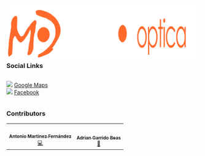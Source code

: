 <img src="https://raw.githubusercontent.com/AntonioMrtz/MayorOpticaWeb/master/assets/imgs/icons/MayorOptica_fondoNULL.png"
     style="float: left; margin-right: 10px;" />

### Social Links

<div style='display:flex;align-content:center'>

  <image src="https://cdn.icon-icons.com/icons2/3053/PNG/512/google_maps_macos_bigsur_icon_190117.png" style='width:24px'></image>
  [Google Maps](https://goo.gl/maps/RSQb5gg4NfQNF8u19) <br>
  <image src="https://cdn.icon-icons.com/icons2/555/PNG/512/facebook_icon-icons.com_53612.png" style='width:24px'></image>
  [Facebook](https://www.facebook.com/people/Mayor-%C3%93ptica-Puente-Tocinos/100054706842854/)

</div>

### Contributors

<table>
  <tr>
    <td align="center"><a href="https://github.com/AntonioMrtz"><img src="https://avatars.githubusercontent.com/u/60626957?s=400&u=0ded0c4e084d7aea817e4623e2cb89590bcab6a2&v=4" width="100px;" alt=""/><br /><sub><b>Antonio Martinez Fernández</b></sub></a><br /><a href="https://antoniomrtz.github.io/Antonio-Martinez-Portafolio/" title="Code">💻</a></td>
    <td align="center"><a href="https://www.artstation.com/er_camarero"><img src="https://cdnb.artstation.com/p/users/avatars/001/799/079/large/7b178a59b8acb3d6e74b4c17b24a3cb3.jpg?1581854027" width="100px;" alt=""/><br /><sub><b>Adrian Garrido Beas</b></sub></a><br /><a href="https://www.artstation.com/er_camarero" title="Bug reports">🎨</td>
  </tr>
</table>


 
